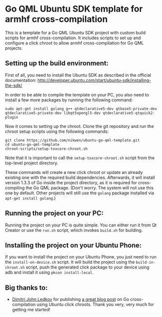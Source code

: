 Go QML Ubuntu SDK template for armhf cross-compilation
======================================================

This is a template for a Go QML Ubuntu SDK project with custom build scripts for armhf cross-compilation.
It includes scripts to set up and configure a click chroot to allow armhf cross-compilation for Go QML projects.

Setting up the build environment:
---------------------------------

First of all, you need to install the Ubuntu SDK as described in the official documentation: http://developer.ubuntu.com/start/ubuntu-sdk/installing-the-sdk/

In order to be able to compile the template on your PC, you also need to install a few more packages by running the following command:

```
sudo apt-get install golang g++ qtdeclarative5-dev qtbase5-private-dev qtdeclarative5-private-dev libqt5opengl5-dev qtdeclarative5-qtquick2-plugin
```

Now it comes to setting up the chroot. Clone the git repository and run the chroot setup scripts using the following commands:

```
git clone https://github.com/nikwen/ubuntu-go-qml-template.git
cd ubuntu-go-qml-template
chroot-scripts/setup-toxcore-chroot.sh
```

Note that it is important to call the `setup-toxcore-chroot.sh` script from the top-level project directory.

These commands will create a new click chroot or update an already existing one with the required build dependencies. Afterwards, it will install version 1.3.3 of Go inside the project directory, as it is required for cross-compiling the Go QML package. (Don't worry. The system will not use this one by default. Other projects will still use the `golang` package installed via `apt-get install golang`.)

Running the project on your PC:
-------------------------------

Running the project on your PC is quite simple. You can either run it from Qt Creator or use the `run.sh` script, which invokes `build.sh` for building.

Installing the project on your Ubuntu Phone:
--------------------------------------------

If you want to install the project on your Ubuntu Phone, you just need to run the `install-on-device.sh` script. It will build the project using the `build-in-chroot.sh` script, push the generated click package to your device using adb and install it using `pkcon install-local`.

Big thanks to:
--------------

 * [Dimitri John Ledkov](https://github.com/xnox "Github profile") for publishing [a great blog post](http://blog.surgut.co.uk/2014/06/cross-compile-go-code-including-cgo.html "cross-compile go code, including cgo") on Go cross-compilation using Ubuntu click chroots. Thank you very, very much for getting me started!
